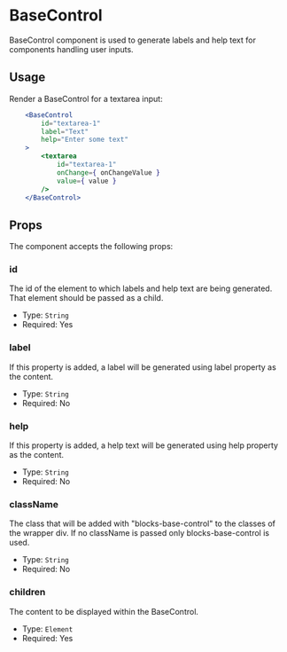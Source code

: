 BaseControl
=======

BaseControl component is used to generate labels and help text for components handling user inputs.


## Usage

Render a BaseControl for a textarea input:
```jsx
	<BaseControl
		id="textarea-1" 
		label="Text"
		help="Enter some text"
	>
        <textarea
            id="textarea-1"
            onChange={ onChangeValue }
            value={ value }
        />
    </BaseControl>
```

## Props

The component accepts the following props:

### id

The id of the element to which labels and help text are being generated. That element should be passed as a child.

- Type: `String`
- Required: Yes


### label

If this property is added, a label will be generated using label property as the content.

- Type: `String`
- Required: No

### help

If this property is added, a help text will be generated using help property as the content.

- Type: `String`
- Required: No

### className

The class that will be added with "blocks-base-control" to the classes of the wrapper div.
If no className is passed only blocks-base-control is used.

- Type: `String`
- Required: No

### children

The content to be displayed within the BaseControl.

- Type: `Element`
- Required: Yes
